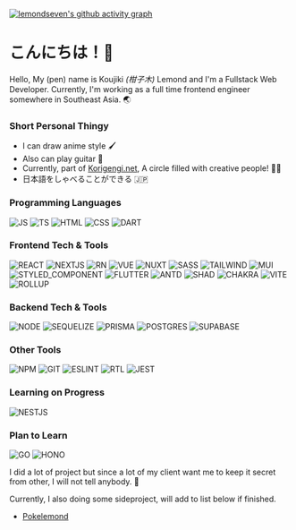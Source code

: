 [![lemondseven's github activity graph](https://github-readme-activity-graph.vercel.app/graph?username=lemondseven&theme=react-dark)](https://github.com/ashutosh00710/github-readme-activity-graph)

# こんにちは！👋

Hello, My (pen) name is Koujiki *(柑子木)* Lemond and I'm a Fullstack Web Developer.
Currently, I'm working as a full time frontend engineer somewhere in Southeast Asia. 🌏

### Short Personal Thingy
- I can draw anime style 🖌️
- Also can play guitar 🎸
- Currently, part of [Korigengi.net](https://www.facebook.com/korigengi), A circle filled with creative people! 🧑‍🎨
- 日本語をしゃべることができる 🇯🇵

### Programming Languages
![JS](https://img.shields.io/badge/JavaScript-F7DF1E?style=for-the-badge&logo=JavaScript&logoColor=white) ![TS](https://img.shields.io/badge/TypeScript-007ACC?style=for-the-badge&logo=typescript&logoColor=white) ![HTML](https://img.shields.io/badge/HTML5-E34F26?style=for-the-badge&logo=html5&logoColor=white) ![CSS](https://img.shields.io/badge/CSS3-1572B6?style=for-the-badge&logo=css3&logoColor=white) ![DART](https://img.shields.io/badge/Dart-0175C2?style=for-the-badge&logo=dart&logoColor=white)

### Frontend Tech & Tools
![REACT](https://img.shields.io/badge/React-20232A?style=for-the-badge&logo=react&logoColor=61DAFB) ![NEXTJS](https://img.shields.io/badge/Next.js-000?logo=nextdotjs&logoColor=fff&style=for-the-badge) ![RN](https://img.shields.io/badge/React_Native-20232A?style=for-the-badge&logo=react&logoColor=61DAFB) ![VUE](https://img.shields.io/badge/Vue.js-35495E?style=for-the-badge&logo=vue.js&logoColor=4FC08D) ![NUXT](https://img.shields.io/badge/nuxt%20js-00C58E?style=for-the-badge&logo=nuxtdotjs&logoColor=white) ![SASS](https://img.shields.io/badge/Sass-CC6699?style=for-the-badge&logo=sass&logoColor=white) ![TAILWIND](https://img.shields.io/badge/Tailwind_CSS-38B2AC?style=for-the-badge&logo=tailwind-css&logoColor=white) ![MUI](https://img.shields.io/badge/Material--UI-0081CB?style=for-the-badge&logo=material-ui&logoColor=white) ![STYLED_COMPONENT](https://img.shields.io/badge/styled--components-DB7093?style=for-the-badge&logo=styled-components&logoColor=white) ![FLUTTER](https://img.shields.io/badge/Flutter-02569B?style=for-the-badge&logo=flutter&logoColor=white) ![ANTD](https://img.shields.io/badge/Ant%20Design-1890FF?style=for-the-badge&logo=antdesign&logoColor=white) ![SHAD](https://img.shields.io/badge/shadcn%2Fui-000000?style=for-the-badge&logo=shadcnui&logoColor=white) ![CHAKRA](https://img.shields.io/badge/Chakra--UI-319795?style=for-the-badge&logo=chakra-ui&logoColor=white) ![VITE](https://img.shields.io/badge/Vite-B73BFE?style=for-the-badge&logo=vite&logoColor=FFD62E) ![ROLLUP](https://img.shields.io/badge/rollup%20js-EC4A3F?style=for-the-badge&logo=rollup.js&logoColor=white)

### Backend Tech & Tools
![NODE](https://img.shields.io/badge/Node%20js-339933?style=for-the-badge&logo=nodedotjs&logoColor=white) ![SEQUELIZE](https://img.shields.io/badge/Sequelize-52B0E7?style=for-the-badge&logo=Sequelize&logoColor=white) ![PRISMA](https://img.shields.io/badge/Prisma-3982CE?style=for-the-badge&logo=Prisma&logoColor=white) ![POSTGRES](https://img.shields.io/badge/PostgreSQL-316192?style=for-the-badge&logo=postgresql&logoColor=white) ![SUPABASE](https://img.shields.io/badge/Supabase-181818?style=for-the-badge&logo=supabase&logoColor=white)

### Other Tools
![NPM](https://img.shields.io/badge/npm-CB3837?style=for-the-badge&logo=npm&logoColor=white) ![GIT](https://img.shields.io/badge/GIT-E44C30?style=for-the-badge&logo=git&logoColor=white) ![ESLINT](https://img.shields.io/badge/ESLint-4B3263?style=for-the-badge&logo=eslint&logoColor=white) ![RTL](https://img.shields.io/badge/testing%20library-323330?style=for-the-badge&logo=testing-library&logoColor=red) ![JEST](https://img.shields.io/badge/Jest-C21325?style=for-the-badge&logo=jest&logoColor=white)

### Learning on Progress
![NESTJS](https://img.shields.io/badge/nestjs-E0234E?style=for-the-badge&logo=nestjs&logoColor=white)

### Plan to Learn
![GO](https://img.shields.io/badge/Go-00ADD8?style=for-the-badge&logo=go&logoColor=white) ![HONO](https://img.shields.io/badge/hono-E36002?style=for-the-badge&logo=hono&logoColor=white)

I did a lot of project but since a lot of my client want me to keep it secret from other, I will not tell anybody. 🥲

Currently, I also doing some sideproject, will add to list below if finished.
 - [Pokelemond](https://pokelemond.vercel.app/)
